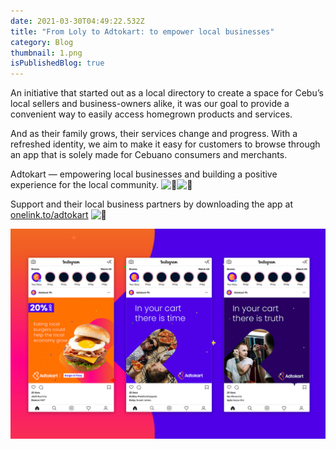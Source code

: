 ```yaml
---
date: 2021-03-30T04:49:22.532Z
title: "From Loly to Adtokart: to empower local businesses"
category: Blog
thumbnail: 1.png
isPublishedBlog: true
---
```

<!--StartFragment-->

An initiative that started out as a local directory to create a space for Cebu’s local sellers and business-owners alike, it was our goal to provide a convenient way to easily access homegrown products and services.

And as their family grows, their services change and progress. With a refreshed identity, we aim to make it easy for customers to browse through an app that is solely made for Cebuano consumers and merchants.

Adtokart — empowering local businesses and building a positive experience for the local community. ![🛒](https://static.xx.fbcdn.net/images/emoji.php/v9/t1c/1/16/1f6d2.png)![🧡](https://static.xx.fbcdn.net/images/emoji.php/v9/tfd/1/16/1f9e1.png)

Support and their local business partners by downloading the app at [onelink.to/adtokart](https://l.facebook.com/l.php?u=http%3A%2F%2Fonelink.to%2Fadtokart%3Ffbclid%3DIwAR0WZ40F1Vg-HY_YMAeropCjUaPoVgEP4GN3ZANFc7p_qWBbsW0TU0Dmgi8&h=AT1J8ATD-gQmXbBvGGGrlnZsZhXIrPRwrgqlrgsVP5KARd9jhLm9OD8XlvoplW14GtLySJSLGMKUQKsk2ER6XQaTWoJtGqYCEsmu-CQtUWvDoNsQw1Qr9zuqKs9HvWsxnkri&__tn__=-UK-R&c[0]=AT0qALjk4lacpZm8KDS5yTaIwKS2oku--rD8QjlMrl1zv0LgbZgQ0HWUo1YFLlX_8B1Ns87G2yx-chQzuTj5T8eST8jRsninM2yj6b3dn2WE1l_gJuZDZO0wMSlxpXk42255aVA5Hz6sRG-azedvxNaDyHdXohr_kfOVFZX8lAiB2Q) ![💙](https://static.xx.fbcdn.net/images/emoji.php/v9/t6c/1/16/1f499.png)

<!--EndFragment-->

![Adtokart-Tribox Design](5.png)